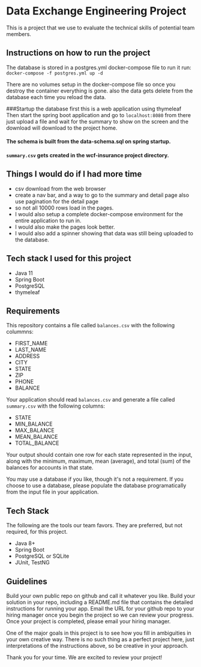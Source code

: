 # Data Exchange Engineering Project

This is a project that we use to evaluate the technical skills of potential team members.

## Instructions on how to run the project

The database is stored in a postgres.yml docker-compose file to run it run:
`docker-compose -f postgres.yml up -d`

There are no volumes setup in the docker-compose file so once you destroy the container everything is gone.
also the data gets delete from the database each time you reload the data.

###Startup the database first this is a web application using thymeleaf
Then start the spring boot application and go to `localhost:8080`
from there just upload a file and wait for the summary to show on the screen and the download will download to the project home.
#### The schema is built from the data-schema.sql on spring startup.
#### `summary.csv` gets created in the wcf-insurance project directory.

## Things I would do if I had more time
* csv download from the web browser
* create a nav bar, and a way to go to the summary and detail page also use pagination for the detail page 
* so not all 10000 rows load in the pages.
* I would also setup a complete docker-compose environment for the entire application to run in.
* I would also make the pages look better.
* I would also add a spinner showing that data was still being uploaded to the database.

## Tech stack I used for this project
* Java 11
* Spring Boot
* PostgreSQL
* thymeleaf

## Requirements

This repository contains a file called `balances.csv` with the following colummns:

* FIRST_NAME
* LAST_NAME
* ADDRESS
* CITY
* STATE
* ZIP
* PHONE
* BALANCE

Your application should read `balances.csv` and generate a file called `summary.csv` with the following columns:

* STATE
* MIN_BALANCE
* MAX_BALANCE
* MEAN_BALANCE
* TOTAL_BALANCE

Your output should contain one row for each state represented in the input, along with the minimum, maximum, mean (average), and total (sum) of the balances for accounts in that state.

You may use a database if you like, though it's not a requirement.  If you choose to use a database, please populate the database programatically from the input file in your application. 

## Tech Stack
The following are the tools our team favors.  They are preferred, but not required, for this project.

* Java 8+
* Spring Boot
* PostgreSQL or SQLite
* JUnit, TestNG

## Guidelines

Build your own public repo on github and call it whatever you like. Build your solution in your repo, including a README.md file that contains the detailed instructions for running your app. Email the URL for your github repo to your hiring manager once you begin the project so we can review your progress. Once your project is completed, please email your hiring manager.

One of the major goals in this project is to see how you fill in ambiguities in your own creative way. There is no such thing as a perfect project here, just interpretations of the instructions above, so be creative in your approach.

Thank you for your time. We are excited to review your project!
